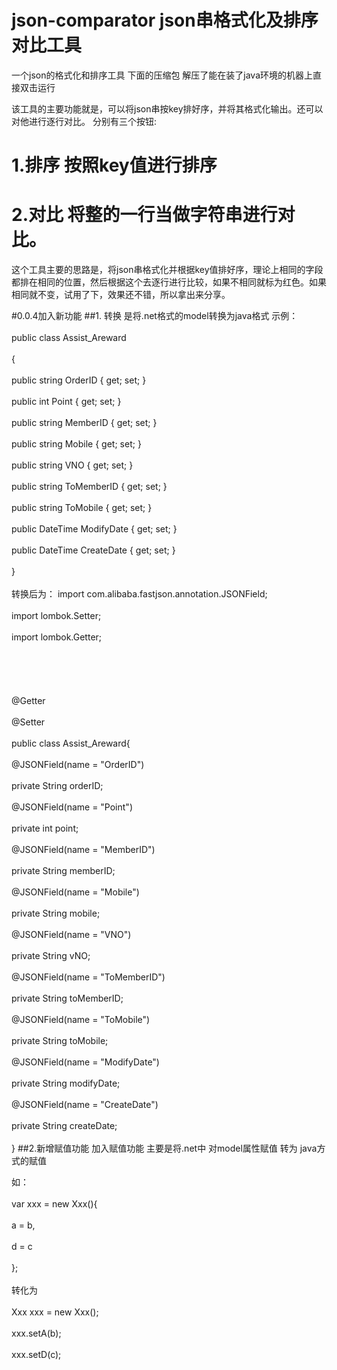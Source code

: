 # json-comparator json串格式化及排序对比工具
一个json的格式化和排序工具
下面的压缩包 解压了能在装了java环境的机器上直接双击运行

该工具的主要功能就是，可以将json串按key排好序，并将其格式化输出。还可以对他进行逐行对比。
分别有三个按钮:
# 1.排序 按照key值进行排序
# 2.对比 将整的一行当做字符串进行对比。

这个工具主要的思路是，将json串格式化并根据key值排好序，理论上相同的字段都排在相同的位置，然后根据这个去逐行进行比较，如果不相同就标为红色。如果相同就不变，试用了下，效果还不错，所以拿出来分享。


#0.0.4加入新功能 
##1. 转换 是将.net格式的model转换为java格式
示例：   <br>  
public class Assist_Areward<br>  
       {<br>  
           public string OrderID { get; set; }<br>  
           public int Point { get; set; }<br>  
           public string MemberID { get; set; }<br>  
           public string Mobile { get; set; }<br>  
           public string VNO { get; set; }<br>  
           public string ToMemberID { get; set; }<br>  
           public string ToMobile { get; set; }<br>  
           public DateTime ModifyDate { get; set; }<br>  
           public DateTime CreateDate { get; set; }<br>  
       }<br>  
转换后为：
import com.alibaba.fastjson.annotation.JSONField;<br>  
import lombok.Setter;<br>  
import lombok.Getter;<br>  
<br>  
<br>  
@Getter<br>  
@Setter<br>  
public class Assist_Areward{<br>  
    @JSONField(name = "OrderID")<br>  
    private String orderID;<br>  
    @JSONField(name = "Point")<br>  
    private int point;<br>  
    @JSONField(name = "MemberID")<br>  
    private String memberID;<br>  
    @JSONField(name = "Mobile")<br>  
    private String mobile;<br>  
    @JSONField(name = "VNO")<br>  
    private String vNO;<br>  
    @JSONField(name = "ToMemberID")<br>  
    private String toMemberID;<br>  
    @JSONField(name = "ToMobile")<br>  
    private String toMobile;<br>  
    @JSONField(name = "ModifyDate")<br>  
    private String modifyDate;<br>  
    @JSONField(name = "CreateDate")<br>  
    private String createDate;<br>  
}
##2.新增赋值功能
加入赋值功能 主要是将.net中 对model属性赋值 转为 java方式的赋值<br>  

如：<br>  
var xxx = new Xxx(){<br>  
    a = b,<br>  
    d = c<br>  
};<br>  
转化为<br>  
Xxx xxx = new Xxx();<br>  
xxx.setA(b);<br>  
xxx.setD(c);<br>  

